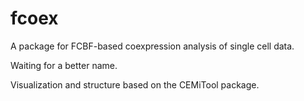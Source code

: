 # fcoex

A package for FCBF-based coexpression analysis of single cell data.

Waiting for a better name.

Visualization and structure based on the CEMiTool package. 

